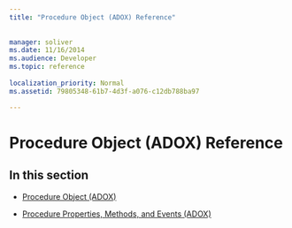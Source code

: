 ```yaml
---
title: "Procedure Object (ADOX) Reference"
 
 
manager: soliver
ms.date: 11/16/2014
ms.audience: Developer
ms.topic: reference
  
localization_priority: Normal
ms.assetid: 79805348-61b7-4d3f-a076-c12db788ba97

---
```


# Procedure Object (ADOX) Reference

## In this section

- [Procedure Object (ADOX)](procedure-object-adox.md)
    
- [Procedure Properties, Methods, and Events (ADOX)](procedure-properties-methods-and-events-adox.md)
    

